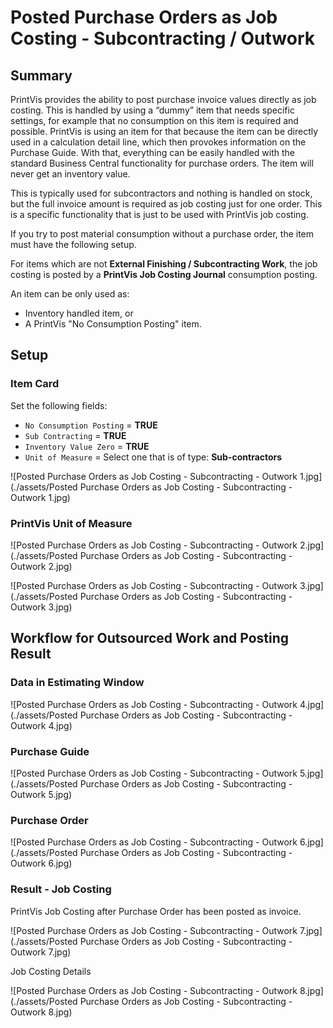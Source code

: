 ﻿# Posted Purchase Orders as Job Costing - Subcontracting / Outwork

## Summary

PrintVis provides the ability to post purchase invoice values directly as job costing. This is handled by using a “dummy” item that needs specific settings, for example that no consumption on this item is required and possible. PrintVis is using an item for that because the item can be directly used in a calculation detail line, which then provokes information on the Purchase Guide. With that, everything can be easily handled with the standard Business Central functionality for purchase orders. The item will never get an inventory value.

This is typically used for subcontractors and nothing is handled on stock, but the full invoice amount is required as job costing just for one order. This is a specific functionality that is just to be used with PrintVis job costing.

If you try to post material consumption without a purchase order, the item must have the following setup.

For items which are not **External Finishing / Subcontracting Work**, the job costing is posted by a **PrintVis Job Costing Journal** consumption posting.

An item can be only used as:
- Inventory handled item, or
- A PrintVis "No Consumption Posting" item.


## Setup

### Item Card

Set the following fields:

- `No Consumption Posting` = **TRUE**
- `Sub Contracting` = **TRUE**
- `Inventory Value Zero` = **TRUE**
- `Unit of Measure` = Select one that is of type: **Sub-contractors**

![Posted Purchase Orders as Job Costing - Subcontracting - Outwork 1.jpg](./assets/Posted Purchase Orders as Job Costing - Subcontracting - Outwork 1.jpg)


### PrintVis Unit of Measure

![Posted Purchase Orders as Job Costing - Subcontracting - Outwork 2.jpg](./assets/Posted Purchase Orders as Job Costing - Subcontracting - Outwork 2.jpg)


![Posted Purchase Orders as Job Costing - Subcontracting - Outwork 3.jpg](./assets/Posted Purchase Orders as Job Costing - Subcontracting - Outwork 3.jpg)


## Workflow for Outsourced Work and Posting Result

### Data in Estimating Window

![Posted Purchase Orders as Job Costing - Subcontracting - Outwork 4.jpg](./assets/Posted Purchase Orders as Job Costing - Subcontracting - Outwork 4.jpg)


### Purchase Guide

![Posted Purchase Orders as Job Costing - Subcontracting - Outwork 5.jpg](./assets/Posted Purchase Orders as Job Costing - Subcontracting - Outwork 5.jpg)


### Purchase Order

![Posted Purchase Orders as Job Costing - Subcontracting - Outwork 6.jpg](./assets/Posted Purchase Orders as Job Costing - Subcontracting - Outwork 6.jpg)


### Result - Job Costing

PrintVis Job Costing after Purchase Order has been posted as invoice.

![Posted Purchase Orders as Job Costing - Subcontracting - Outwork 7.jpg](./assets/Posted Purchase Orders as Job Costing - Subcontracting - Outwork 7.jpg)


Job Costing Details

![Posted Purchase Orders as Job Costing - Subcontracting - Outwork 8.jpg](./assets/Posted Purchase Orders as Job Costing - Subcontracting - Outwork 8.jpg)

